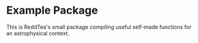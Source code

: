 # Example Package

This is ReddTea's small package compiling useful self-made functions for an astrophysical context.
